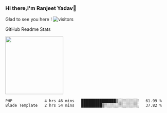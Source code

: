 ### Hi there,I'm Ranjeet Yadav👋

Glad to see you here ! ![visitors](https://visitor-badge.glitch.me/badge?page_id=${ranjeetproject}.${ranjeetproject.repo.id}) 

GitHub Readme Stats 

<img height="180em" src="https://github-readme-stats.vercel.app/api?username=ranjeetproject&show_icons=true&hide_border=true&&count_private=true&include_all_commits=true" />

<!--START_SECTION:waka-->
```text
PHP              4 hrs 46 mins   ███████████████▒░░░░░░░░░   61.99 % 
Blade Template   2 hrs 54 mins   █████████▒░░░░░░░░░░░░░░░   37.82 % 
```
<!--END_SECTION:waka-->
